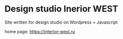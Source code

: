 # Design studio Inerior WEST

Site written for design studio on Wordpress + Javascript

home page: https://interior-west.ru
